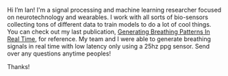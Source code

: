 Hi I’m Ian! 
I'm a signal processing and machine learning researcher focused on neurotechnology and wearables. I work with all sorts of bio-sensors collecting tons of different data to train models to do a lot of cool things.
You can check out my last publication, [Generating Breathing Patterns In Real Time]([url](https://drive.google.com/file/d/18NfAzYl2hCUBHqPYbYrvm0k3e9ZtNCXA/view?usp=sharing)), for reference. My team and I were able to generate breathing signals in real time with low latency only using a 25hz ppg sensor. Send over any questions anytime peoples! 

Thanks!

<!---
ikarman4/ikarman4 is a ✨ special ✨ repository because its `README.md` (this file) appears on your GitHub profile.
You can click the Preview link to take a look at your changes.
--->
